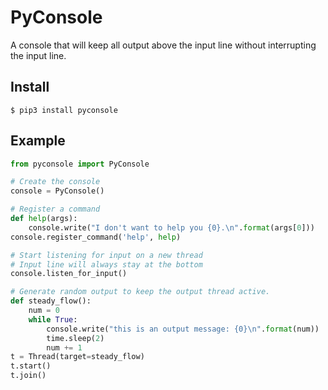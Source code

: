 # PyConsole

A console that will keep all output above the input line without interrupting the input line.

## Install

```shell
$ pip3 install pyconsole
```

## Example

```py
from pyconsole import PyConsole

# Create the console
console = PyConsole()

# Register a command
def help(args):
    console.write("I don't want to help you {0}.\n".format(args[0]))
console.register_command('help', help)

# Start listening for input on a new thread
# Input line will always stay at the bottom
console.listen_for_input()

# Generate random output to keep the output thread active.
def steady_flow():
    num = 0
    while True:
        console.write("this is an output message: {0}\n".format(num))
        time.sleep(2)
        num += 1
t = Thread(target=steady_flow)
t.start()
t.join()
```